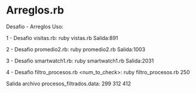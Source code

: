 # Arreglos.rb
Desafio - Arreglos
Uso:

1 - Desafio visitas.rb:
ruby vistas.rb
Salida:891

2 - Desafio promedio2.rb:
ruby promedio2.rb
Salida:1003

3 - Desafio smartwatch1.rb:
ruby smartwatch1.rb
Salida:2031

4 - Desafio filtro_procesos.rb <num_to_check>:
ruby filtro_procesos.rb 250

Salida archivo procesos_filtrados.data:
299
312
412
